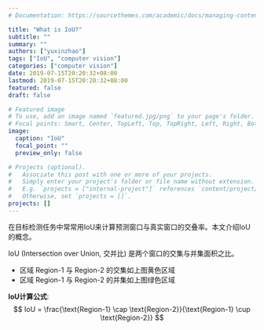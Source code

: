 ```yaml
---
# Documentation: https://sourcethemes.com/academic/docs/managing-content/

title: "What is IoU?"
subtitle: ""
summary: ""
authors: ["yuxinzhao"]
tags: ["IoU", "computer vision"]
categories: ["computer vision"]
date: 2019-07-15T20:20:32+08:00
lastmod: 2019-07-15T20:20:32+08:00
featured: false
draft: false

# Featured image
# To use, add an image named `featured.jpg/png` to your page's folder.
# Focal points: Smart, Center, TopLeft, Top, TopRight, Left, Right, BottomLeft, Bottom, BottomRight.
image:
  caption: "IoU"
  focal_point: ""
  preview_only: false

# Projects (optional).
#   Associate this post with one or more of your projects.
#   Simply enter your project's folder or file name without extension.
#   E.g. `projects = ["internal-project"]` references `content/project/deep-learning/index.md`.
#   Otherwise, set `projects = []`.
projects: []
---
```


在目标检测任务中常常用IoU来计算预测窗口与真实窗口的交叠率。本文介绍IoU的概念。

IoU (Intersection over Union, 交并比) 是两个窗口的交集与并集面积之比。

+ 区域 Region-1 与 Region-2 的交集如上图黄色区域
+ 区域 Region-1 与 Region-2 的并集如上图绿色区域

**IoU计算公式**:
$$
IoU = \frac{\text{Region-1} \cap \text{Region-2}}{\text{Region-1} \cup \text{Region-2}}
$$
